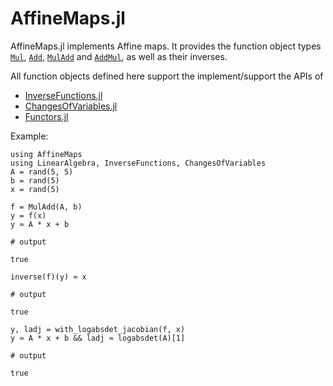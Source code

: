 # AffineMaps.jl

AffineMaps.jl implements Affine maps. It provides the function object types [`Mul`](@ref), [`Add`](@ref), [`MulAdd`](@ref) and [`AddMul`](@ref), as well as their inverses.

All function objects defined here support the implement/support the APIs of

* [InverseFunctions.jl](https://github.com/JuliaMath/InverseFunctions.jl)
* [ChangesOfVariables.jl](https://github.com/JuliaMath/ChangesOfVariables.jl)
* [Functors.jl](https://github.com/FluxML/Functors.jl)

Example:

```jldoctest example; output = false
using AffineMaps
using LinearAlgebra, InverseFunctions, ChangesOfVariables
A = rand(5, 5)
b = rand(5)
x = rand(5)

f = MulAdd(A, b)
y = f(x)
y ≈ A * x + b

# output

true
```

```jldoctest example; output = false
inverse(f)(y) ≈ x

# output

true
```

```jldoctest example; output = false
y, ladj = with_logabsdet_jacobian(f, x)
y ≈ A * x + b && ladj ≈ logabsdet(A)[1]

# output

true
```
